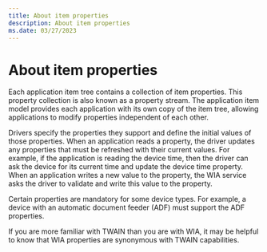 ```yaml
---
title: About item properties
description: About item properties
ms.date: 03/27/2023
---
```


# About item properties

Each application item tree contains a collection of item properties. This property collection is also known as a property stream. The application item model provides each application with its own copy of the item tree, allowing applications to modify properties independent of each other.

Drivers specify the properties they support and define the initial values of those properties. When an application reads a property, the driver updates any properties that must be refreshed with their current values. For example, if the application is reading the device time, then the driver can ask the device for its current time and update the device time property. When an application writes a new value to the property, the WIA service asks the driver to validate and write this value to the property.

Certain properties are mandatory for some device types. For example, a device with an automatic document feeder (ADF) must support the ADF properties.

If you are more familiar with TWAIN than you are with WIA, it may be helpful to know that WIA properties are synonymous with TWAIN capabilities.

